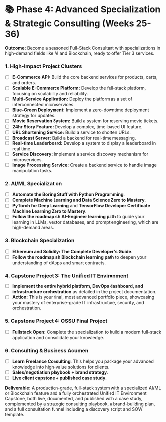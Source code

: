 # 📚 Phase 4: Advanced Specialization & Strategic Consulting (Weeks 25-36)

**Outcome:** Become a seasoned Full-Stack Consultant with specializations in high-demand fields like AI and Blockchain, ready to offer Tier 3 services.

### 1. High-Impact Project Clusters

* [ ] **E-Commerce API:** Build the core backend services for products, carts, and orders.
* [ ] **Scalable E-Commerce Platform:** Develop the full-stack platform, focusing on scalability and reliability.
* [ ] **Multi-Service Application:** Deploy the platform as a set of interconnected microservices.
* [ ] **Blue-Green Deployment:** Implement a zero-downtime deployment strategy for updates.
* [ ] **Movie Reservation System:** Build a system for reserving movie tickets.
* [ ] **24hr Story Feature:** Develop a complex, time-based UI feature.
* [ ] **URL Shortening Service:** Build a service to shorten URLs.
* [ ] **Broadcast Server:** Build a backend for real-time messaging.
* [ ] **Real-time Leaderboard:** Develop a system to display a leaderboard in real time.
* [ ] **Service Discovery:** Implement a service discovery mechanism for microservices.
* [ ] **Image Processing Service:** Create a backend service to handle image manipulation tasks.

### 2. AI/ML Specialization

* [ ] **Automate the Boring Stuff with Python Programming**.
* [ ] **Complete Machine Learning and Data Science Zero to Mastery**.
* [ ] **PyTorch for Deep Learning** and **TensorFlow Developer Certificate Machine Learning Zero to Mastery**.
* [ ] **Follow the roadmap.sh AI-Engineer learning path** to guide your learning in LLMs, vector databases, and prompt engineering, which are high-demand areas.

### 3. Blockchain Specialization

* [ ] **Ethereum and Solidity: The Complete Developer's Guide**.
* [ ] **Follow the roadmap.sh Blockchain learning path** to deepen your understanding of dApps and smart contracts.

### 4. Capstone Project 3: The Unified IT Environment

* [ ] **Implement the entire hybrid platform, DevOps dashboard, and infrastructure orchestration** as detailed in the project documentation.
* [ ] **Action:** This is your final, most advanced portfolio piece, showcasing your mastery of enterprise-grade IT infrastructure, security, and orchestration.

### 5. Capstone Project 4: OSSU Final Project

* [ ] **Fullstack Open:** Complete the specialization to build a modern full-stack application and consolidate your knowledge.

### 6. Consulting & Business Acumen

* [ ] **Learn Freelance Consulting**. This helps you package your advanced knowledge into high-value solutions for clients.
* [ ] **Sales/negotiation playbook + brand strategy**.
* [ ] **Live client capstone + published case study**.

**Deliverable:** A production-grade, full-stack system with a specialized AI/ML or Blockchain feature and a fully orchestrated Unified IT Environment Capstone, both live, documented, and published with a case study, complemented by a strategic consulting playbook, a brand-building plan, and a full consultation funnel including a discovery script and SOW template.